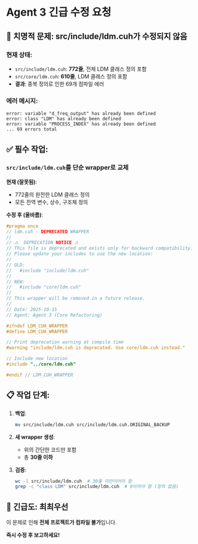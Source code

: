 # Agent 3 긴급 수정 요청

## 🔴 치명적 문제: src/include/ldm.cuh가 수정되지 않음

### 현재 상태:
- `src/include/ldm.cuh`: **772줄**, 전체 LDM 클래스 정의 포함
- `src/core/ldm.cuh`: **610줄**, LDM 클래스 정의 포함
- **결과**: 중복 정의로 인한 69개 컴파일 에러

### 에러 메시지:
```
error: variable "d_freq_output" has already been defined
error: class "LDM" has already been defined
error: variable "PROCESS_INDEX" has already been defined
... 69 errors total
```

## ✅ 필수 작업:

### `src/include/ldm.cuh`를 단순 wrapper로 교체

**현재 (잘못됨)**:
- 772줄의 완전한 LDM 클래스 정의
- 모든 전역 변수, 상수, 구조체 정의

**수정 후 (올바름)**:
```cpp
#pragma once
// ldm.cuh - DEPRECATED WRAPPER
//
// ⚠️  DEPRECATION NOTICE ⚠️
// This file is deprecated and exists only for backward compatibility.
// Please update your includes to use the new location:
//
// OLD:
//   #include "include/ldm.cuh"
//
// NEW:
//   #include "core/ldm.cuh"
//
// This wrapper will be removed in a future release.
//
// Date: 2025-10-15
// Agent: Agent 3 (Core Refactoring)

#ifndef LDM_CUH_WRAPPER
#define LDM_CUH_WRAPPER

// Print deprecation warning at compile time
#warning "include/ldm.cuh is deprecated. Use core/ldm.cuh instead."

// Include new location
#include "../core/ldm.cuh"

#endif // LDM_CUH_WRAPPER
```

## 📋 작업 단계:

1. **백업**:
   ```bash
   mv src/include/ldm.cuh src/include/ldm.cuh.ORIGINAL_BACKUP
   ```

2. **새 wrapper 생성**:
   - 위의 간단한 코드만 포함
   - 총 **30줄 이하**

3. **검증**:
   ```bash
   wc -l src/include/ldm.cuh  # 30줄 미만이어야 함
   grep -c "class LDM" src/include/ldm.cuh  # 0이어야 함 (정의 없음)
   ```

## 🚨 긴급도: 최최우선

이 문제로 인해 **전체 프로젝트가 컴파일 불가**입니다.

**즉시 수정 후 보고하세요!**
